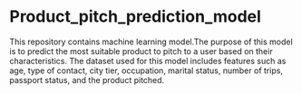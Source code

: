 # Product_pitch_prediction_model
This repository contains machine learning model.The purpose of this model is to predict the most suitable product to pitch to a user based on their characteristics. The dataset used for this model includes features such as age, type of contact, city tier, occupation, marital status, number of trips, passport status, and the product pitched.
